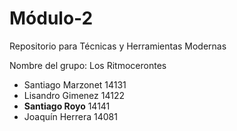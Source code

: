 # Módulo-2

Repositorio para Técnicas y Herramientas Modernas 

Nombre del grupo: Los Ritmocerontes 
* Santiago Marzonet 14131
* Lisandro Gimenez 14122
* **Santiago Royo** 14141
* Joaquín Herrera 14081
